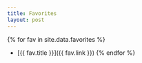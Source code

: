 ```yaml
---
title: Favorites
layout: post
---
```


{% for fav in site.data.favorites %}
* [{{ fav.title }}]({{ fav.link }})
{% endfor %}
